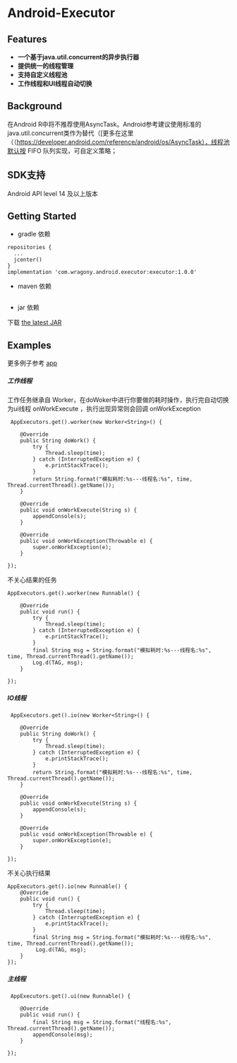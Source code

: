 # Android-Executor

## Features

- **一个基于java.util.concurrent的异步执行器**
- **提供统一的线程管理**
- **支持自定义线程池**
- **工作线程和UI线程自动切换**


## Background

在Android R中将不推荐使用AsyncTask。Android参考建议使用标准的java.util.concurrent类作为替代（[更多在这里（（https://developer.android.com/reference/android/os/AsyncTask），线程池默认按 FIFO 队列实现，可自定义策略；

## SDK支持

Android API level 14 及以上版本

## Getting Started

- gradle 依赖

```
repositories {
  ...
  jcenter()
}
implementation 'com.wragony.android.executor:executor:1.0.0'
```

- maven 依赖


```

```


- jar 依赖


下载 [the latest JAR](./jars) 


## Examples

更多例子参考 [app](./app/src/main/java/com/wragony/app/executor/MainActivity.java) 

##### 工作线程

工作任务继承自 Worker，在doWoker中进行你要做的耗时操作，执行完自动切换为ui线程 onWorkExecute ，执行出现异常则会回调 onWorkException

```
 AppExecutors.get().worker(new Worker<String>() {
 
    @Override
    public String doWork() {
        try {
            Thread.sleep(time);
        } catch (InterruptedException e) {
            e.printStackTrace();
        }
        return String.format("模拟耗时:%s---线程名:%s", time, Thread.currentThread().getName());
    }

    @Override
    public void onWorkExecute(String s) {
        appendConsole(s);
    }

    @Override
    public void onWorkException(Throwable e) {
        super.onWorkException(e);
    }
    
});
```

不关心结果的任务


```
AppExecutors.get().worker(new Runnable() {
   
    @Override
    public void run() {
        try {
            Thread.sleep(time);
        } catch (InterruptedException e) {
            e.printStackTrace();
        }
        final String msg = String.format("模拟耗时:%s---线程名:%s", time, Thread.currentThread().getName());
        Log.d(TAG, msg);
    }
    
});
```


##### IO线程


```
 AppExecutors.get().io(new Worker<String>() {
    
    @Override
    public String doWork() {
        try {
            Thread.sleep(time);
        } catch (InterruptedException e) {
            e.printStackTrace();
        }
        return String.format("模拟耗时:%s---线程名:%s", time, Thread.currentThread().getName());
    }

    @Override
    public void onWorkExecute(String s) {
        appendConsole(s);
    }

    @Override
    public void onWorkException(Throwable e) {
        super.onWorkException(e);
    }
    
});

```

不关心执行结果

```
AppExecutors.get().io(new Runnable() {
    @Override
    public void run() {
        try {
            Thread.sleep(time);
        } catch (InterruptedException e) {
            e.printStackTrace();
        }
        final String msg = String.format("模拟耗时:%s---线程名:%s", time, Thread.currentThread().getName());
         Log.d(TAG, msg);
    }
});
```


##### 主线程


```
 AppExecutors.get().ui(new Runnable() {
    
    @Override
    public void run() {
        final String msg = String.format("线程名:%s", Thread.currentThread().getName());
        appendConsole(msg);
    }
    
});
```
